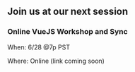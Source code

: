## Join us at our next session

### Online VueJS Workshop and Sync 

When: 6/28 @7p PST 

Where: Online (link coming soon) 
